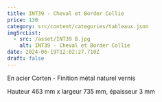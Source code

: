 ```yaml
---
title: INT39 - Cheval et Border Collie
price: 130
category: src/content/categories/tableaux.json
imgSrcList:
  - src: /asset/INT39 B.jpg
    alt: INT39 - Cheval et Border Collie
date: 2024-06-19T12:02:27.710Z
draft: false
---
```


En acier Corten - Finition métal naturel vernis

Hauteur 463 mm x largeur 735 mm, épaisseur 3 mm
